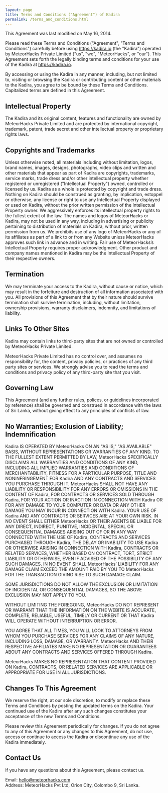 ```yaml
---
layout: page
title: Terms and Conditions ("Agreement") of Kadira
permalink: /terms_and_conditions.html
---
```


This Agreement was last modified on May 16, 2014.

Please read these Terms and Conditions ("Agreement", "Terms and Conditions") carefully before using https://kadira.io (the "Kadira") operated by MeteorHacks Private Limited ("us", "we", "MeteorHacks", or "our"). This Agreement sets forth the legally binding terms and conditions for your use of the Kadira at https://kadira.io.

By accessing or using the Kadira in any manner, including, but not limited to, visiting or browsing the Kadira or contributing content or other materials to the Kadira, you agree to be bound by these Terms and Conditions. Capitalized terms are defined in this Agreement.

## Intellectual Property

The Kadira and its original content, features and functionality are owned by MeteorHacks Private Limited and are protected by international copyright, trademark, patent, trade secret and other intellectual property or proprietary rights laws.

## Copyrights and Trademarks

Unless otherwise noted, all materials including without limitation, logos, brand names, images, designs, photographs, video clips and written and other materials that appear as part of Kadira are copyrights, trademarks, service marks, trade dress and/or other intellectual property whether registered or unregistered ("Intellectual Property") owned, controlled or licensed by us. Kadira as a whole is protected by copyright and trade dress. Nothing on Kadira should be construed as granting, by implication, estoppel or otherwise, any license or right to use any Intellectual Property displayed or used on Kadira, without the prior written permission of the Intellectual Property owner. We aggressively enforces its intellectual property rights to the fullest extent of the law. The names and logos of MeteorHacks or Kadira, may not be used in any way, including in advertising or publicity pertaining to distribution of materials on Kadira, without prior, written permission from us. We prohibits use of any logo of MeteorHacks or any of its affiliates as part of a link to or from any Website unless MeteorHacks approves such link in advance and in writing. Fair use of MeteorHacks’s Intellectual Property requires proper acknowledgment. Other product and company names mentioned in Kadira may be the Intellectual Property of their respective owners.

## Termination

We may terminate your access to the Kadira, without cause or notice, which may result in the forfeiture and destruction of all information associated with you. All provisions of this Agreement that by their nature should survive termination shall survive termination, including, without limitation, ownership provisions, warranty disclaimers, indemnity, and limitations of liability.

## Links To Other Sites

Kadira may contain links to third-party sites that are not owned or controlled by MeteorHacks Private Limited.

MeteorHacks Private Limited has no control over, and assumes no responsibility for, the content, privacy policies, or practices of any third party sites or services. We strongly advise you to read the terms and conditions and privacy policy of any third-party site that you visit.

## Governing Law

This Agreement (and any further rules, polices, or guidelines incorporated by reference) shall be governed and construed in accordance with the laws of Sri Lanka, without giving effect to any principles of conflicts of law.

## No Warranties; Exclusion of Liability; Indemnification

Kadira IS OPERATED BY MeteorHacks ON AN "AS IS," "AS AVAILABLE" BASIS, WITHOUT REPRESENTATIONS OR WARRANTIES OF ANY KIND. TO THE FULLEST EXTENT PERMITTED BY LAW, MeteorHacks SPECIFICALLY DISCLAIMS ALL WARRANTIES AND CONDITIONS OF ANY KIND, INCLUDING ALL IMPLIED WARRANTIES AND CONDITIONS OF MERCHANTABILITY, FITNESS FOR A PARTICULAR PURPOSE, TITLE AND NONINFRINGEMENT FOR Kadira AND ANY CONTRACTS AND SERVICES YOU PURCHASE THROUGH IT. MeteorHacks SHALL NOT HAVE ANY LIABILITY OR RESPONSIBILITY FOR ANY ERRORS OR OMISSIONS IN THE CONTENT OF Kadira, FOR CONTRACTS OR SERVICES SOLD THROUGH Kadira, FOR YOUR ACTION OR INACTION IN CONNECTION WITH Kadira OR FOR ANY DAMAGE TO YOUR COMPUTER OR DATA OR ANY OTHER DAMAGE YOU MAY INCUR IN CONNECTION WITH Kadira. YOUR USE OF Kadira AND ANY CONTRACTS OR SERVICES ARE AT YOUR OWN RISK. IN NO EVENT SHALL EITHER MeteorHacks OR THEIR AGENTS BE LIABLE FOR ANY DIRECT, INDIRECT, PUNITIVE, INCIDENTAL, SPECIAL OR CONSEQUENTIAL DAMAGES ARISING OUT OF OR IN ANY WAY CONNECTED WITH THE USE OF Kadira, CONTRACTS AND SERVICES PURCHASED THROUGH Kadira, THE DELAY OR INABILITY TO USE Kadira OR OTHERWISE ARISING IN CONNECTION WITH Kadira, CONTRACTS OR RELATED SERVICES, WHETHER BASED ON CONTRACT, TORT, STRICT LIABILITY OR OTHERWISE, EVEN IF ADVISED OF THE POSSIBILITY OF ANY SUCH DAMAGES. IN NO EVENT SHALL MeteorHacks’ LIABILITY FOR ANY DAMAGE CLAIM EXCEED THE AMOUNT PAID BY YOU TO MeteorHacks FOR THE TRANSACTION GIVING RISE TO SUCH DAMAGE CLAIM.

SOME JURISDICTIONS DO NOT ALLOW THE EXCLUSION OR LIMITATION OF INCIDENTAL OR CONSEQUENTIAL DAMAGES, SO THE ABOVE EXCLUSION MAY NOT APPLY TO YOU.

WITHOUT LIMITING THE FOREGOING, MeteorHacks DO NOT REPRESENT OR WARRANT THAT THE INFORMATION ON THE WEBITE IS ACCURATE, COMPLETE, RELIABLE, USEFUL, TIMELY OR CURRENT OR THAT Kadira WILL OPERATE WITHOUT INTERRUPTION OR ERROR.

YOU AGREE THAT ALL TIMES, YOU WILL LOOK TO ATTORNEYS FROM WHOM YOU PURCHASE SERVICES FOR ANY CLAIMS OF ANY NATURE, INCLUDING LOSS, DAMAGE, OR WARRANTY. MeteorHacks AND THEIR RESPECTIVE AFFILIATES MAKE NO REPRESENTATION OR GUARANTEES ABOUT ANY CONTRACTS AND SERVICES OFFERED THROUGH Kadira.

MeteorHacks MAKES NO REPRESENTATION THAT CONTENT PROVIDED ON Kadira, CONTRACTS, OR RELATED SERVICES ARE APPLICABLE OR APPROPRIATE FOR USE IN ALL JURISDICTIONS.

## Changes To This Agreement

We reserve the right, at our sole discretion, to modify or replace these Terms and Conditions by posting the updated terms on the Kadira. Your continued use of the Kadira after any such changes constitutes your acceptance of the new Terms and Conditions.

Please review this Agreement periodically for changes. If you do not agree to any of this Agreement or any changes to this Agreement, do not use, access or continue to access the Kadira or discontinue any use of the Kadira immediately.

## Contact Us

If you have any questions about this Agreement, please contact us.

Email: <hello@meteorhacks.com><br>
Address: MeteorHacks Pvt Ltd, Orion City, Colombo 9, Sri Lanka.
